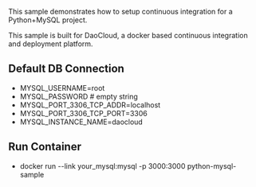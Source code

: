 This sample demonstrates how to setup continuous integration for a Python+MySQL project.

This sample is built for DaoCloud, a docker based continuous integration and deployment platform.

## Default DB Connection
* MYSQL_USERNAME=root
* MYSQL_PASSWORD # empty string
* MYSQL_PORT_3306_TCP_ADDR=localhost
* MYSQL_PORT_3306_TCP_PORT=3306
* MYSQL_INSTANCE_NAME=daocloud

## Run Container
* docker run --link your_mysql:mysql -p 3000:3000 python-mysql-sample
